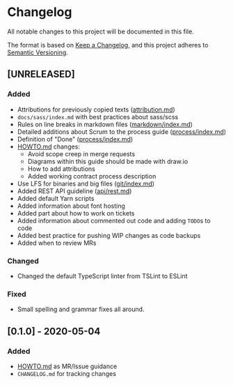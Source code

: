 # Changelog
All notable changes to this project will be documented in this file.

The format is based on [Keep a Changelog](https://keepachangelog.com/en/1.0.0/),
and this project adheres to [Semantic Versioning](https://semver.org/spec/v2.0.0.html).

## [UNRELEASED]
### Added
- Attributions for previously copied texts ([attribution.md](attribution.md))
- `docs/sass/index.md` with best practices about sass/scss
- Rules on line breaks in markdown files ([markdown/index.md](markdown/index.md))
- Detailed additions about Scrum to the process guide ([process/index.md](process/index.md))
- Definition of "Done" ([process/index.md](process/index.md))
- [HOWTO.md](HOWTO.md) changes:
    - Avoid scope creep in merge requests 
    - Diagrams within this guide should be made with draw.io
    - How to add attributions
    - Added working contract process description
- Use LFS for binaries and big files ([git/index.md](git/index.md))
- Added REST API guideline ([api/rest.md](api/rest.md))
- Added default Yarn scripts
- Added information about font hosting
- Added part about how to work on tickets
- Added information about commented out code and adding `TODO`s to code
- Added best practice for pushing WIP changes as code backups
- Added when to review MRs

### Changed
- Changed the default TypeScript linter from TSLint to ESLint

### Fixed
- Small spelling and grammar fixes all around.


## [0.1.0] - 2020-05-04
### Added
- [HOWTO.md](HOWTO.md) as MR/Issue guidance
- `CHANGELOG.md` for tracking changes
